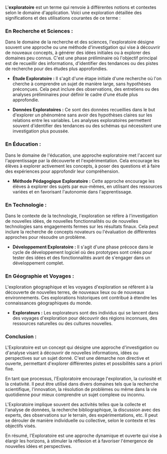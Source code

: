 L'**exploratoire** est un terme qui renvoie à différentes notions et contextes selon le domaine d'application. Voici une exploration détaillée des significations et des utilisations courantes de ce terme :

### En Recherche et Sciences :

Dans le domaine de la recherche et des sciences, l'exploratoire désigne souvent une approche ou une méthode d'investigation qui vise à découvrir de nouveaux concepts, à générer des idées initiales ou à explorer des domaines peu connus. C'est une phase préliminaire où l'objectif principal est de recueillir des informations, d'identifier des tendances ou des pistes de recherche pour des études plus approfondies.

- **Étude Exploratoire :** Il s'agit d'une étape initiale d'une recherche où l'on cherche à comprendre un sujet de manière large, sans hypothèses préconçues. Cela peut inclure des observations, des entretiens ou des analyses préliminaires pour définir le cadre d'une étude plus approfondie.

- **Données Exploratoires :** Ce sont des données recueillies dans le but d'explorer un phénomène sans avoir des hypothèses claires sur les relations entre les variables. Les analyses exploratoires permettent souvent d'identifier des tendances ou des schémas qui nécessitent une investigation plus poussée.

### En Éducation :

Dans le domaine de l'éducation, une approche exploratoire met l'accent sur l'apprentissage par la découverte et l'expérimentation. Cela encourage les élèves à explorer activement les concepts, à poser des questions et à faire des expériences pour approfondir leur compréhension.

- **Méthode Pédagogique Exploratoire :** Cette approche encourage les élèves à explorer des sujets par eux-mêmes, en utilisant des ressources variées et en favorisant l'autonomie dans l'apprentissage.

### En Technologie :

Dans le contexte de la technologie, l'exploration se réfère à l'investigation de nouvelles idées, de nouvelles fonctionnalités ou de nouvelles technologies sans engagements fermes sur les résultats finaux. Cela peut inclure la recherche de concepts novateurs ou l'évaluation de différentes approches pour résoudre un problème.

- **Développement Exploratoire :** Il s'agit d'une phase précoce dans le cycle de développement logiciel où des prototypes sont créés pour tester des idées et des fonctionnalités avant de s'engager dans un développement complet.

### En Géographie et Voyages :

L'exploration géographique et les voyages d'exploration se réfèrent à la découverte de nouvelles terres, de nouveaux lieux ou de nouveaux environnements. Ces explorations historiques ont contribué à étendre les connaissances géographiques du monde.

- **Explorateurs :** Les explorateurs sont des individus qui se lancent dans des voyages d'exploration pour découvrir des régions inconnues, des ressources naturelles ou des cultures nouvelles.

### Conclusion :

L'Exploratoire est un concept qui désigne une approche d'investigation ou d'analyse visant à découvrir de nouvelles informations, idées ou perspectives sur un sujet donné. C'est une démarche non directive et ouverte, permettant d'explorer différentes pistes et possibilités sans a priori fixe. 

En tant que processus, l'Exploratoire encourage l'exploration, la curiosité et la créativité. Il peut être utilisé dans divers domaines tels que la recherche scientifique, l'innovation, la résolution de problèmes ou même dans la vie quotidienne pour mieux comprendre un sujet complexe ou inconnu.

L'Exploratoire implique souvent des activités telles que la collecte et l'analyse de données, la recherche bibliographique, la discussion avec des experts, des observations sur le terrain, des expérimentations, etc. Il peut se dérouler de manière individuelle ou collective, selon le contexte et les objectifs visés.

En résumé, l'Exploratoire est une approche dynamique et ouverte qui vise à élargir les horizons, à stimuler la réflexion et à favoriser l'émergence de nouvelles idées et perspectives.